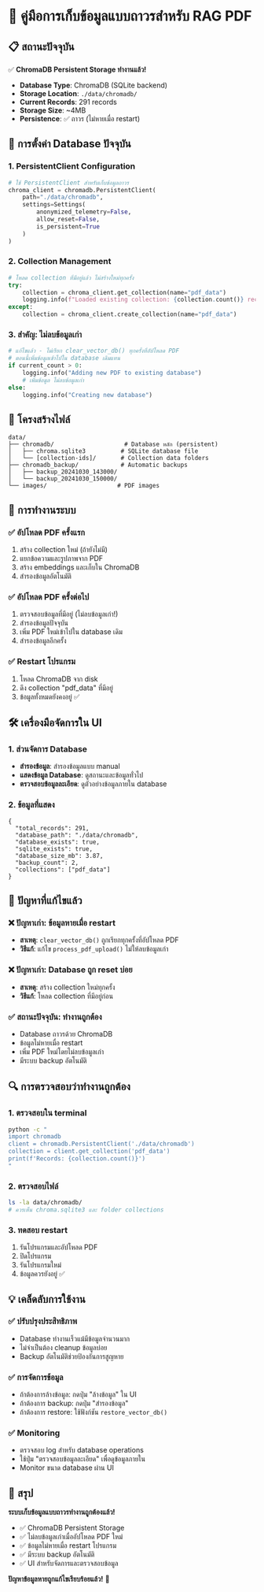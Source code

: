 # 💾 คู่มือการเก็บข้อมูลแบบถาวรสำหรับ RAG PDF

## 📋 สถานะปัจจุบัน

✅ **ChromaDB Persistent Storage ทำงานแล้ว!**

- **Database Type**: ChromaDB (SQLite backend)
- **Storage Location**: `./data/chromadb/`
- **Current Records**: 291 records
- **Storage Size**: ~4MB
- **Persistence**: ✅ ถาวร (ไม่หายเมื่อ restart)

## 🔧 การตั้งค่า Database ปัจจุบัน

### 1. **PersistentClient Configuration**
```python
# ใช้ PersistentClient สำหรับเก็บข้อมูลถาวร
chroma_client = chromadb.PersistentClient(
    path="./data/chromadb",
    settings=Settings(
        anonymized_telemetry=False,
        allow_reset=False,
        is_persistent=True
    )
)
```

### 2. **Collection Management**
```python
# โหลด collection ที่มีอยู่แล้ว ไม่สร้างใหม่ทุกครั้ง
try:
    collection = chroma_client.get_collection(name="pdf_data")
    logging.info(f"Loaded existing collection: {collection.count()} records")
except:
    collection = chroma_client.create_collection(name="pdf_data")
```

### 3. **สำคัญ: ไม่ลบข้อมูลเก่า**
```python
# แก้ไขแล้ว - ไม่เรียก clear_vector_db() ทุกครั้งที่อัปโหลด PDF
# ตอนนี้เพิ่มข้อมูลเข้าไปใน database เดิมแทน
if current_count > 0:
    logging.info("Adding new PDF to existing database")
    # เพิ่มข้อมูล ไม่ลบข้อมูลเก่า
else:
    logging.info("Creating new database")
```

## 📁 โครงสร้างไฟล์

```
data/
├── chromadb/                    # Database หลัก (persistent)
│   ├── chroma.sqlite3          # SQLite database file
│   └── [collection-ids]/       # Collection data folders
├── chromadb_backup/            # Automatic backups
│   ├── backup_20241030_143000/
│   └── backup_20241030_150000/
└── images/                    # PDF images
```

## 🔄 การทำงานระบบ

### ✅ **อัปโหลด PDF ครั้งแรก**
1. สร้าง collection ใหม่ (ถ้ายังไม่มี)
2. แยกข้อความและรูปภาพจาก PDF
3. สร้าง embeddings และเก็บใน ChromaDB
4. สำรองข้อมูลอัตโนมัติ

### ✅ **อัปโหลด PDF ครั้งต่อไป**
1. ตรวจสอบข้อมูลที่มีอยู่ (ไม่ลบข้อมูลเก่า!)
2. สำรองข้อมูลปัจจุบัน
3. เพิ่ม PDF ใหม่เข้าไปใน database เดิม
4. สำรองข้อมูลอีกครั้ง

### ✅ **Restart โปรแกรม**
1. โหลด ChromaDB จาก disk
2. ดึง collection "pdf_data" ที่มีอยู่
3. ข้อมูลทั้งหมดยังคงอยู่ ✅

## 🛠️ เครื่องมือจัดการใน UI

### 1. **ส่วนจัดการ Database**
- **สำรองข้อมูล**: สำรองข้อมูลแบบ manual
- **แสดงข้อมูล Database**: ดูสถานะและข้อมูลทั่วไป
- **ตรวจสอบข้อมูลละเอียด**: ดูตัวอย่างข้อมูลภายใน database

### 2. **ข้อมูลที่แสดง**
```
{
  "total_records": 291,
  "database_path": "./data/chromadb",
  "database_exists": true,
  "sqlite_exists": true,
  "database_size_mb": 3.87,
  "backup_count": 2,
  "collections": ["pdf_data"]
}
```

## 🚨 ปัญหาที่แก้ไขแล้ว

### ❌ **ปัญหาเก่า: ข้อมูลหายเมื่อ restart**
- **สาเหตุ**: `clear_vector_db()` ถูกเรียกทุกครั้งที่อัปโหลด PDF
- **วิธีแก้**: แก้ไข `process_pdf_upload()` ไม่ให้ลบข้อมูลเก่า

### ❌ **ปัญหาเก่า: Database ถูก reset บ่อย**
- **สาเหตุ**: สร้าง collection ใหม่ทุกครั้ง
- **วิธีแก้**: โหลด collection ที่มีอยู่ก่อน

### ✅ **สถานะปัจจุบัน: ทำงานถูกต้อง**
- Database ถาวรด้วย ChromaDB
- ข้อมูลไม่หายเมื่อ restart
- เพิ่ม PDF ใหม่โดยไม่ลบข้อมูลเก่า
- มีระบบ backup อัตโนมัติ

## 🔍 การตรวจสอบว่าทำงานถูกต้อง

### 1. **ตรวจสอบใน terminal**
```bash
python -c "
import chromadb
client = chromadb.PersistentClient('./data/chromadb')
collection = client.get_collection('pdf_data')
print(f'Records: {collection.count()}')
"
```

### 2. **ตรวจสอบไฟล์**
```bash
ls -la data/chromadb/
# ควรเห็น chroma.sqlite3 และ folder collections
```

### 3. **ทดสอบ restart**
1. รันโปรแกรมและอัปโหลด PDF
2. ปิดโปรแกรม
3. รันโปรแกรมใหม่
4. ข้อมูลควรยังอยู่ ✅

## 💡 เคล็ดลับการใช้งาน

### ✅ **ปรับปรุงประสิทธิภาพ**
- Database ทำงานเร็วแม้มีข้อมูลจำนวนมาก
- ไม่จำเป็นต้อง cleanup ข้อมูลบ่อย
- Backup อัตโนมัติช่วยป้องกันการสูญหาย

### ✅ **การจัดการข้อมูล**
- ถ้าต้องการล้างข้อมูล: กดปุ่ม "ล้างข้อมูล" ใน UI
- ถ้าต้องการ backup: กดปุ่ม "สำรองข้อมูล"
- ถ้าต้องการ restore: ใช้ฟังก์ชัน `restore_vector_db()`

### ✅ **Monitoring**
- ตรวจสอบ log สำหรับ database operations
- ใช้ปุ่ม "ตรวจสอบข้อมูลละเอียด" เพื่อดูข้อมูลภายใน
- Monitor ขนาด database ผ่าน UI

## 🎯 สรุป

**ระบบเก็บข้อมูลแบบถาวรทำงานถูกต้องแล้ว!**

- ✅ ChromaDB Persistent Storage
- ✅ ไม่ลบข้อมูลเก่าเมื่ออัปโหลด PDF ใหม่
- ✅ ข้อมูลไม่หายเมื่อ restart โปรแกรม
- ✅ มีระบบ backup อัตโนมัติ
- ✅ UI สำหรับจัดการและตรวจสอบข้อมูล

**ปัญหาข้อมูลหายถูกแก้ไขเรียบร้อยแล้ว!** 🚀